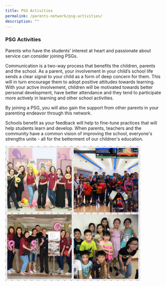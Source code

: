 ```yaml
---
title: PSG Activities
permalink: /parents-network/psg-activities/
description: ""
---
```

### **PSG Activities**
Parents who have the students’ interest at heart and passionate about service can consider joining PSGs.

Communication is a two-way process that benefits the children, parents and the school. As a parent, your involvement in your child’s school life sends a clear signal to your child as a form of deep concern for them. This will in turn encourage them to adopt positive attitudes towards learning. With your active involvement, children will be motivated towards better personal development, have better attendance and they tend to participate more actively in learning and other school activities.

By joining a PSG, you will also gain the support from other parents in your parenting endeavor through this network.

Schools benefit as your feedback will help to fine-tune practices that will help students learn and develop. When parents, teachers and the community have a common vision of improving the school, everyone's strengths unite - all for the betterment of our children's education.

<img src="/images/psg.jpg" style="width:85%">
